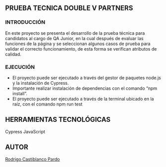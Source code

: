## PRUEBA TECNICA DOUBLE V PARTNERS

### INTRODUCCIÓN 
En este proyecto se presenta el desarrollo de la prueba técnica para candidatos al cargo de QA Junior, en la cual después de evaluar las funciones de la página y se seleccionan algunos casos de prueba para validar el correcto funcionamiento, de esta forma se verifican atributos de calidad.

### EJECUCIÓN
* El proyecto puede ser ejecutado a través del gestor de paquetes node.js y la instalación de Cypress.
* Importante realizar instalación de dependencias con el comando “npm install”.
* El proyecto puede ser ejecutado a través de la terminal ubicado en la raíz, con el comando npm run test 

## HERRAMIENTAS TECNOLÓGICAS
Cypress
JavaScript
## AUTOR
[Rodrigo Castiblanco Pardo](https://www.linkedin.com/in/rodrigocastiblanco/)

